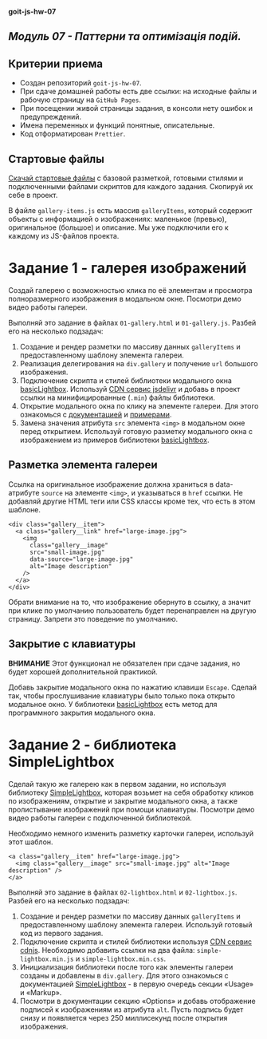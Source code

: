 **goit-js-hw-07**

## _Модуль 07 - Паттерни та оптимізація подій._

## Критерии приема

- Создан репозиторий `goit-js-hw-07`.
- При сдаче домашней работы есть две ссылки: на исходные файлы и рабочую
  страницу на `GitHub Pages`.
- При посещении живой страницы задания, в консоли нету ошибок и предупреждений.
- Имена переменных и функций понятные, описательные.
- Код отформатирован `Prettier`.

## Стартовые файлы

[Скачай стартовые файлы](https://downgit.github.io/#/home?url=https://github.com/goitacademy/javascript-homework/tree/main/v2/07/src) с базовой разметкой, готовыми стилями и подключенными файлами скриптов для каждого задания. Скопируй их себе в проект.

В файле `gallery-items.js` есть массив `galleryItems`, который содержит объекты с информацией о изображениях: маленькое (превью), оригинальное (большое) и описание. Мы уже подключили его к каждому из JS-файлов проекта.

# Задание 1 - галерея изображений

Создай галерею с возможностью клика по её элементам и просмотра полноразмерного изображения в модальном окне. Посмотри демо видео работы галереи.

Выполняй это задание в файлах `01-gallery.html` и `01-gallery.js`. Разбей его на несколько подзадач:

1. Создание и рендер разметки по массиву данных `galleryItems` и предоставленному шаблону элемента галереи.
2. Реализация делегирования на `div.gallery` и получение `url` большого изображения.
3. Подключение скрипта и стилей библиотеки модального окна [basicLightbox](https://basiclightbox.electerious.com/). Используй [CDN сервис jsdelivr](https://www.jsdelivr.com/package/npm/basiclightbox?path=dist) и добавь в проект ссылки на минифицированные (`.min`) файлы библиотеки.
4. Открытие модального окна по клику на элементе галереи. Для этого ознакомься с [документацией](https://github.com/electerious/basicLightbox#readme) и [примерами](https://basiclightbox.electerious.com/).
5. Замена значения атрибута `src` элемента `<img>` в модальном окне перед открытием. Используй готовую разметку модального окна с изображением из примеров библиотеки [basicLightbox](https://basiclightbox.electerious.com/).

## Разметка элемента галереи

Ссылка на оригинальное изображение должна храниться в data-атрибуте `source` на элементе `<img>`, и указываться в `href` ссылки. Не добавляй другие HTML теги или CSS классы кроме тех, что есть в этом шаблоне.

```
<div class="gallery__item">
  <a class="gallery__link" href="large-image.jpg">
    <img
      class="gallery__image"
      src="small-image.jpg"
      data-source="large-image.jpg"
      alt="Image description"
    />
  </a>
</div>
```

Обрати внимание на то, что изображение обернуто в ссылку, а значит при клике по умолчанию пользователь будет перенаправлен на другую страницу. Запрети это поведение по умолчанию.

## Закрытие с клавиатуры

**ВНИМАНИЕ**
Этот функционал не обязателен при сдаче задания, но будет хорошей дополнительной практикой.

Добавь закрытие модального окна по нажатию клавиши `Escape`. Сделай так, чтобы прослушивание клавиатуры было только пока открыто модальное окно. У библиотеки [basicLightbox](https://basiclightbox.electerious.com/) есть метод для программного закрытия модального окна.

# Задание 2 - библиотека SimpleLightbox

Сделай такую же галерею как в первом задании, но используя библиотеку [SimpleLightbox](https://simplelightbox.com/), которая возьмет на себя обработку кликов по изображениям, открытие и закрытие модального окна, а также пролистывание изображений при помощи клавиатуры. Посмотри демо видео работы галереи с подключенной библиотекой.

Необходимо немного изменить разметку карточки галереи, используй этот шаблон.

```
<a class="gallery__item" href="large-image.jpg">
  <img class="gallery__image" src="small-image.jpg" alt="Image description" />
</a>
```

Выполняй это задание в файлах `02-lightbox.html` и `02-lightbox.js`. Разбей его на несколько подзадач:

1. Создание и рендер разметки по массиву данных `galleryItems` и предоставленному шаблону элемента галереи. Используй готовый код из первого задания.
2. Подключение скрипта и стилей библиотеки используя [CDN сервис cdnjs](https://cdnjs.com/libraries/simplelightbox). Необходимо добавить ссылки на два файла: `simple-lightbox.min.js` и `simple-lightbox.min.css`.
3. Инициализация библиотеки после того как элементы галереи созданы и добавлены в `div.gallery`. Для этого ознакомься с документацией [SimpleLightbox](https://simplelightbox.com/) - в первую очередь секции «Usage» и «Markup».
4. Посмотри в документации секцию «Options» и добавь отображение подписей к изображениям из атрибута `alt`. Пусть подпись будет снизу и появляется через 250 миллисекунд после открытия изображения.
